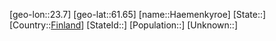 ﻿---
location: [61.65,23.7]
type: City
tags:
- geo/City


SpocWebEntityId: 31069
isDeleted: false
confidential: public

---
[geo-lon::23.7]
[geo-lat::61.65]
[name::Haemenkyroe]
[State::]
[Country::[Finland](geo/Continent/Europe/Finland.md)]
[StateId::]
[Population::]
[Unknown::]

